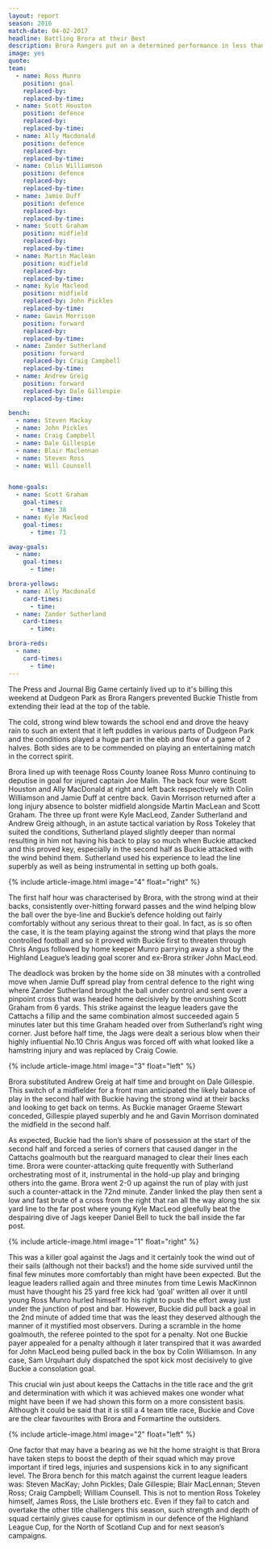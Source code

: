 ```yaml
---
layout: report
season: 2016
match-date: 04-02-2017
headline: Battling Brora at their Best
description: Brora Rangers put on a determined performance in less than ideal conditions to deny Buckie Thistle any points.
image: yes
quote:
team:
  - name: Ross Munro
    position: goal
    replaced-by:
    replaced-by-time:
  - name: Scott Houston
    position: defence
    replaced-by:
    replaced-by-time:
  - name: Ally Macdonald
    position: defence
    replaced-by:
    replaced-by-time:
  - name: Colin Williamson
    position: defence
    replaced-by:
    replaced-by-time:
  - name: Jamie Duff
    position: defence
    replaced-by:
    replaced-by-time:
  - name: Scott Graham
    position: midfield
    replaced-by:
    replaced-by-time:
  - name: Martin Maclean
    position: midfield
    replaced-by:
    replaced-by-time:
  - name: Kyle Macleod
    position: midfield
    replaced-by: John Pickles
    replaced-by-time:
  - name: Gavin Morrison
    position: forward
    replaced-by:
    replaced-by-time:
  - name: Zander Sutherland
    position: forward
    replaced-by: Craig Campbell
    replaced-by-time:
  - name: Andrew Greig
    position: forward
    replaced-by: Dale Gillespie
    replaced-by-time:

bench:
  - name: Steven Mackay
  - name: John Pickles
  - name: Craig Campbell
  - name: Dale Gillespie
  - name: Blair Maclennan
  - name: Steven Ross
  - name: Will Counsell


home-goals:
  - name: Scott Graham
    goal-times:
      - time: 38
  - name: Kyle Macleod
    goal-times:
      - time: 71

away-goals:
  - name:
    goal-times:
      - time:

brora-yellows:
  - name: Ally Macdonald
    card-times:
      - time:
  - name: Zander Sutherland
    card-times:
      - time:

brora-reds:
  - name:
    card-times:
      - time:
---
```

The Press and Journal Big Game certainly lived up to it's billing this weekend at Dudgeon Park as Brora Rangers prevented Buckie Thistle from extending their lead at the top of the table.

The cold, strong wind blew towards the school end and drove the heavy rain to such an extent that it left puddles in various parts of Dudgeon Park and the conditions played a huge part in the ebb and flow of a game of 2 halves. Both sides are to be commended on playing an entertaining match in the correct spirit.

Brora lined up with teenage Ross County loanee Ross Munro continuing to deputise in goal for injured captain Joe Malin. The back four were Scott Houston and Ally MacDonald at right and left back respectively with Colin Williamson and Jamie Duff at centre back. Gavin Morrison returned after a long injury absence to bolster midfield alongside Martin MacLean and Scott Graham. The three up front were Kyle MacLeod, Zander Sutherland and Andrew Greig although, in an astute tactical variation by Ross Tokeley that suited the conditions, Sutherland played slightly deeper than normal resulting in him not having his back to play so much when Buckie attacked and this proved key, especially in the second half as Buckie attacked with the wind behind them. Sutherland used his experience to lead the line superbly as well as being instrumental in setting up both goals.

{% include article-image.html image="4" float="right" %}

The first half hour was characterised by Brora, with the strong wind at their backs, consistently over-hitting forward passes and the wind helping blow the ball over the bye-line and Buckie’s defence holding out fairly comfortably without any serious threat to their goal. In fact, as is so often the case, it is the team playing against the strong wind that plays the more controlled football and so it proved with Buckie first to threaten through Chris Angus followed by home keeper Munro parrying away a shot by the Highland League’s leading goal scorer and ex-Brora striker John MacLeod.

The deadlock was broken by the home side on 38 minutes with a controlled move when Jamie Duff spread play from central defence to the right wing where Zander Sutherland brought the ball under control and sent over a pinpoint cross that was headed home decisively by the onrushing Scott Graham from 6 yards. This strike against the league leaders gave the Cattachs a fillip and the same combination almost succeeded again 5 minutes later but this time Graham headed over from Sutherland’s right wing corner. Just before half time, the Jags were dealt a serious blow when their highly influential No.10 Chris Angus was forced off with what looked like a hamstring injury and was replaced by Craig Cowie.

{% include article-image.html image="3" float="left" %}

Brora substituted Andrew Greig at half time and brought on Dale Gillespie. This switch of a midfielder for a front man anticipated the likely balance of play in the second half with Buckie having the strong wind at their backs and looking to get back on terms. As Buckie manager Graeme Stewart conceded, Gillespie played superbly and he and Gavin Morrison dominated the midfield in the second half.

As expected, Buckie had the lion’s share of possession at the start of the second half and forced a series of corners that caused danger in the Cattachs goalmouth but the rearguard managed to clear their lines each time. Brora were counter-attacking quite frequently with Sutherland orchestrating most of it, instrumental in the hold-up play and bringing others into the game. Brora went 2-0 up against the run of play with just such a counter-attack in the 72nd minute. Zander linked the play then sent a low and fast brute of a cross from the right that ran all the way along the six yard line to the far post where young Kyle MacLeod gleefully beat the despairing dive of Jags keeper Daniel Bell to tuck the ball inside the far post.

{% include article-image.html image="1" float="right" %}

This was a killer goal against the Jags and it certainly took the wind out of their sails (although not their backs!) and the home side survived until the final few minutes more comfortably than might have been expected. But the league leaders rallied again and three minutes from time Lewis MacKinnon must have thought his 25 yard free kick had ‘goal’ written all over it until young Ross Munro hurled himself to his right to push the effort away just under the junction of post and bar. However, Buckie did pull back a goal in the 2nd minute of added time that was the least they deserved although the manner of it mystified most observers. During a scramble in the home goalmouth, the referee pointed to the spot for a penalty. Not one Buckie payer appealed for a penalty although it later transpired that it was awarded for John MacLeod being pulled back in the box by Colin Williamson. In any case, Sam Urquhart duly dispatched the spot kick most decisively to give Buckie a consolation goal.

This crucial win just about keeps the Cattachs in the title race and the grit and determination with which it was achieved makes one wonder what might have been if we had shown this form on a more consistent basis. Although it could be said that it is still a 4 team title race, Buckie and Cove are the clear favourites with Brora and Formartine the outsiders.

{% include article-image.html image="2" float="left" %}

One factor that may have a bearing as we hit the home straight is that Brora have taken steps to boost the depth of their squad which may prove important if tired legs, injuries and suspensions kick in to any significant level. The Brora bench for this match against the current league leaders was: Steven MacKay; John Pickles; Dale Gillespie; Blair MacLennan; Steven Ross; Craig Campbell; William Counsell. This is not to mention Ross Tokeley himself, James Ross, the Lisle brothers etc. Even if they fail to catch and overtake the other title challengers this season, such strength and depth of squad certainly gives cause for optimism in our defence of the Highland League Cup, for the North of Scotland Cup and for next season’s campaigns.
